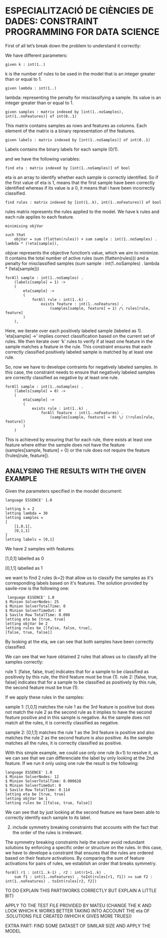 # ESPECIALITZACIÓ DE CIÈNCIES DE DADES: CONSTRAINT PROGRAMMING FOR DATA SCIENCE

First of all let’s break down the problem to understand it correctly:

We have different parameters:

```
given k : int(1..)
```

k is the number of rules to be used in the model that is an integer greater than or equal to 1.

```
given lambda : int(1..)
```

lambda: representing the penalty for misclassifying a sample. Its value is an integer greater than or equal to 1.

```
given samples : matrix indexed by [int(1..noSamples), int(1..noFeatures)] of int(0..1)
```
This matrix contains samples as rows and features as columns. Each element of the matrix is a binary representation of the features.

```
given labels : matrix indexed by [int(1..noSamples)] of int(0..1)
```

Labels contains the binary labels for each sample (0/1).

	
and we have the following variables:
```
find eta : matrix indexed by [int(1..noSamples)] of bool
```
eta is an array to identify whether each sample is correctly identified. So if the first value of eta is 1, means that the first sample have been correctly identified whereas if its value is a 0, it means that i have been incorrectly classified.

```
find rules : matrix indexed by [int(1..k), int(1..noFeatures)] of bool
```

rules matrix represents the rules applied to the model. We have k rules and each rule applies to each feature.

```
minimising objVar

such that
    objVar = sum (flatten(rules)) + sum sample : int(1..noSamples) . lambda * (!eta[sample]),
```

objvar represents the objective function’s value, which we aim to minimize. It contains the total number of active rules (sum (flatten(rules))) and a penalty for misclassified samples (sum sample : int(1..noSamples) . lambda * (!eta[sample]))

```
forAll sample : int(1..noSamples) .
    (labels[sample] = 1) ->
    (
        eta[sample] ->
        (
            forAll rule : int(1..k) .
                exists feature : int(1..noFeatures) .
                    (samples[sample, feature] = 1) /\ rules[rule, feature]
        )
    ),
```
Here, we iterate over each positively labeled sample (labeled as 1). 'eta[sample] ->' implies correct classification based on the current set of rules. We then iterate over 'k' rules to verify if at least one feature in the sample matches a feature in the rule. This constraint ensures that each correctly classified positively labeled sample is matched by at least one rule.

So, now we have to develope contraints for negatively labeled samples. In this case, the constraint needs to ensure that negatively labeled samples are correctly classified as negative by at least one rule.

```
forAll sample : int(1..noSamples) .
    (labels[sample] = 0) ->
    (
        eta[sample] ->
        (
            exists rule : int(1..k) .
                forAll feature : int(1..noFeatures) .
                    (samples[sample, feature] = 0) \/ (!rules[rule, feature])
        )
    )
```
This is achieved by ensuring that for each rule, there exists at least one feature where either the sample does not have the feature (samples[sample, feature] = 0) or the rule does not require the feature (!rules[rule, feature]).


## ANALYSING THE RESULTS WITH THE GIVEN EXAMPLE

Given the parameters specified in the moodel document:

```
language ESSENCE' 1.0

letting k = 2
letting lambda = 30
letting samples =
[
    [1,0,1],
    [0,1,1]
]
letting labels = [0,1]
```
We have 2 samples with features: 

[1,0,1] labelled as 0

[0,1,1] labelled as 1


we want to find 2 rules (k=2) that allow us to classify the samples as it's corresponding labels based on it's features. The solution provided by savile-row is the following one:

```
 language ESSENCE' 1.0
$ Minion SolverNodes: 25
$ Minion SolverTotalTime: 0
$ Minion SolverTimeOut: 0
$ Savile Row TotalTime: 0.098
letting eta be [true, true]
letting objVar be 2
letting rules be [[false, false, true], 
[false, true, false]]
```
By looking at the eta, we can see that both samples have been correctly classified.

We can see that we have obtained 2 rules that allows us to classify all the samples correctly:

rule 1: [false, false, true] indicates that for a sample to be classified as positively by this rule, the third feature must be true (1).
rule 2: [false, true, false] indicates that for a sample to be classified as positively by this rule, the second feature must be true (1).

If we apply these rules in the samples:

sample 1: [1,0,1] matches the rule 1 as the 3rd feature is positive but does not match the rule 2 as the second rule as it implies to have the second feature positive and in this sample is negative.
As the sample does not match all the rules, it is correctly classified as negative.

sample 2: [0,1,1] matches the rule 1 as the 3rd feature is positive and also matches the rule 2 as the second feature is also positive. As the sample matches all the rules, it is correctly classified as positive.


With this simple example, we could use only one rule (k=1) to resolve it, as we can see that we can differenciate the label by only looking at the 2nd feature. If we run it only using one rule the result is the following:

```
language ESSENCE' 1.0
$ Minion SolverNodes: 12
$ Minion SolverTotalTime: 0.000628
$ Minion SolverTimeOut: 0
$ Savile Row TotalTime: 0.114
letting eta be [true, true]
letting objVar be 1
letting rules be [[false, true, false]]
```

We can see that by just looking at the second feature we have been able to correctly identify each sample to its label.


2. include symmetry breaking constraints that accounts with the fact that the order of the rules is irrelevant.

The symmetry breaking constraints help the solver avoid redundant solutions by enforcing a specific order or structure on the rules. In this case, we have to develope a constraint that ensures that the rules are ordered based on their feature activations. By comparing the sum of feature activations for pairs of rules, we establish an order that breaks symmetry.


```
forAll r1 : int(1..k-1) , r2 : int(r1+1..k) .
    sum f1 : int(1..noFeatures) . toInt(rules[r1, f1]) >= sum f2 : int(1..noFeatures) . toInt(rules[r2, f2])
```



TO DO EXPLAIN THIS PART(WORKS CORRECTLY BUT EXPLAIN A LITTLE BIT)


APPLY TO THE TEST FILE PROVIDED BY MATEU (CHANGE THE K AND LOOK WHICH K WORKS BETTER TAKING INTO ACCOUNT THE eta OF .SOLUTIONS FILE CREATED (WHICH K GIVES MORE TRUES))

EXTRA PART: FIND SOME DATASET OF SIMILAR SIZE AND APPLY THE MODEL
